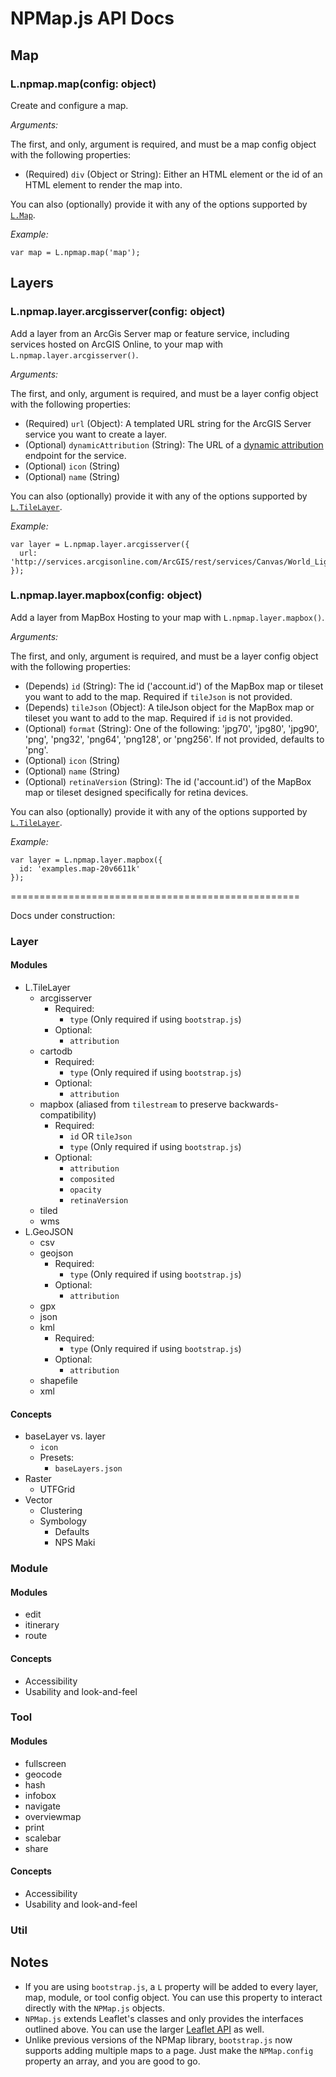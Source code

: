 # NPMap.js API Docs

## Map

### L.npmap.map(config: object)

Create and configure a map.

*Arguments:*

The first, and only, argument is required, and must be a map config object with the following properties:

- (Required) `div` (Object or String): Either an HTML element or the id of an HTML element to render the map into.

You can also (optionally) provide it with any of the options supported by [`L.Map`](http://leafletjs.com/reference.html#map-options).

*Example:*

    var map = L.npmap.map('map');

## Layers

### L.npmap.layer.arcgisserver(config: object)

Add a layer from an ArcGis Server map or feature service, including services hosted on ArcGIS Online, to your map with `L.npmap.layer.arcgisserver()`.

*Arguments:*

The first, and only, argument is required, and must be a layer config object with the following properties:

- (Required) `url` (Object): A templated URL string for the ArcGIS Server service you want to create a layer.
- (Optional) `dynamicAttribution` (String): The URL of a [dynamic attribution](http://blogs.esri.com/esri/arcgis/2012/08/15/dynamic-attribution-is-here/) endpoint for the service.
- (Optional) `icon` (String)
- (Optional) `name` (String)

You can also (optionally) provide it with any of the options supported by [`L.TileLayer`](http://leafletjs.com/reference.html#tilelayer).

*Example:*

    var layer = L.npmap.layer.arcgisserver({
      url: 'http://services.arcgisonline.com/ArcGIS/rest/services/Canvas/World_Light_Gray_Base/MapServer/tile/{z}/{y}/{x}/'
    });

### L.npmap.layer.mapbox(config: object)

Add a layer from MapBox Hosting to your map with `L.npmap.layer.mapbox()`.

*Arguments:*

The first, and only, argument is required, and must be a layer config object with the following properties:

- (Depends) `id` (String): The id ('account.id') of the MapBox map or tileset you want to add to the map. Required if `tileJson` is not provided.
- (Depends) `tileJson` (Object): A tileJson object for the MapBox map or tileset you want to add to the map. Required if `id` is not provided.
- (Optional) `format` (String): One of the following: 'jpg70', 'jpg80', 'jpg90', 'png', 'png32', 'png64', 'png128', or 'png256'. If not provided, defaults to 'png'.
- (Optional) `icon` (String)
- (Optional) `name` (String)
- (Optional) `retinaVersion` (String): The id ('account.id') of the MapBox map or tileset designed specifically for retina devices.

You can also (optionally) provide it with any of the options supported by [`L.TileLayer`](http://leafletjs.com/reference.html#tilelayer).

*Example:*

    var layer = L.npmap.layer.mapbox({
      id: 'examples.map-20v6611k'
    });

==================================================

Docs under construction:

### Layer

#### Modules

- L.TileLayer
  - arcgisserver
    - Required:
      - `type` (Only required if using `bootstrap.js`)
    - Optional:
      - `attribution`
  - cartodb
    - Required:
      - `type` (Only required if using `bootstrap.js`)
    - Optional:
      - `attribution`
  - mapbox (aliased from `tilestream` to preserve backwards-compatibility)
    - Required:
      - `id` OR `tileJson`
      - `type` (Only required if using `bootstrap.js`)
    - Optional:
      - `attribution`
      - `composited`
      - `opacity`
      - `retinaVersion`
  - tiled
  - wms
- L.GeoJSON
  - csv
  - geojson
    - Required:
      - `type` (Only required if using `bootstrap.js`)
    - Optional:
      - `attribution`
  - gpx
  - json
  - kml
    - Required:
      - `type` (Only required if using `bootstrap.js`)
    - Optional:
      - `attribution`
  - shapefile
  - xml

#### Concepts

- baseLayer vs. layer
  - `icon`
  - Presets:
    - `baseLayers.json`
- Raster
  - UTFGrid
- Vector
  - Clustering
  - Symbology
    - Defaults
    - NPS Maki

### Module

#### Modules

- edit
- itinerary
- route

#### Concepts

- Accessibility
- Usability and look-and-feel

### Tool

#### Modules

- fullscreen
- geocode
- hash
- infobox
- navigate
- overviewmap
- print
- scalebar
- share

#### Concepts

- Accessibility
- Usability and look-and-feel

### Util

## Notes

- If you are using `bootstrap.js`, a `L` property will be added to every layer, map, module, or tool config object. You can use this property to interact directly with the `NPMap.js` objects.
- `NPMap.js` extends Leaflet's classes and only provides the interfaces outlined above. You can use the larger [Leaflet API](http://leafletjs.com/reference.html) as well.
- Unlike previous versions of the NPMap library, `bootstrap.js` now supports adding multiple maps to a page. Just make the `NPMap.config` property an array, and you are good to go.